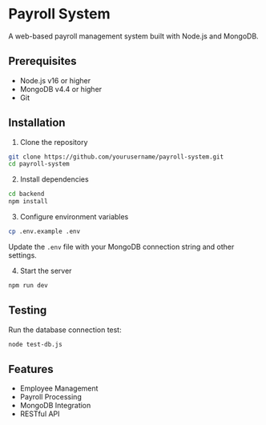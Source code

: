 # Payroll System

A web-based payroll management system built with Node.js and MongoDB.

## Prerequisites

- Node.js v16 or higher
- MongoDB v4.4 or higher
- Git

## Installation

1. Clone the repository
```bash
git clone https://github.com/yourusername/payroll-system.git
cd payroll-system
```

2. Install dependencies
```bash
cd backend
npm install
```

3. Configure environment variables
```bash
cp .env.example .env
```
Update the `.env` file with your MongoDB connection string and other settings.

4. Start the server
```bash
npm run dev
```

## Testing

Run the database connection test:
```bash
node test-db.js
```

## Features

- Employee Management
- Payroll Processing
- MongoDB Integration
- RESTful API